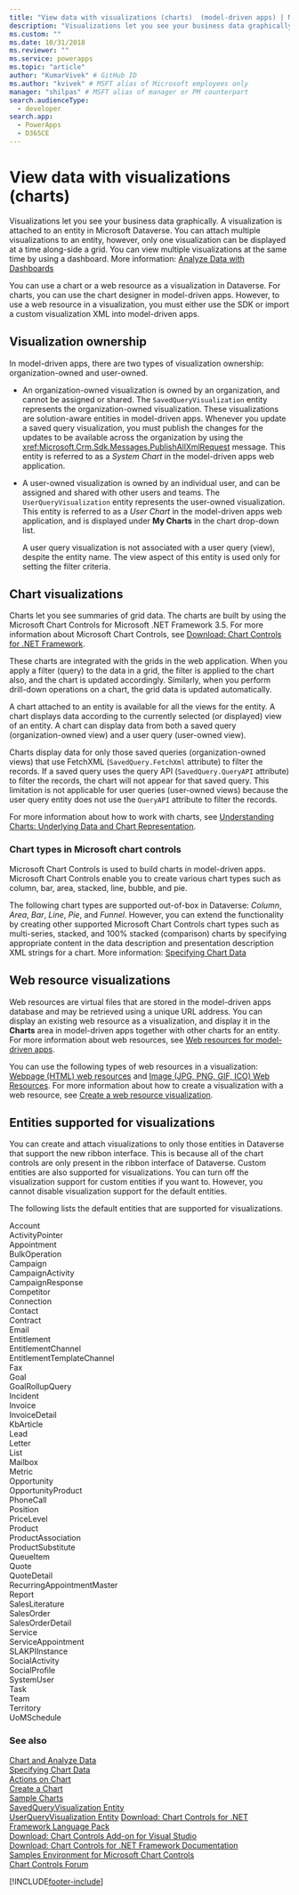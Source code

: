 ```yaml
---
title: "View data with visualizations (charts)  (model-driven apps) | Microsoft Docs" # Intent and product brand in a unique string of 43-59 chars including spaces
description: "Visualizations let you see your business data graphically. A visualization is attached to an entity in Microsoft Dataverse. You can attach multiple visualizations to an entity, however, only one visualization can be displayed at a time along-side a grid. You can view multiple visualizations at the same time by using a dashboard." # 115-145 characters including spaces. This abstract displays in the search result.
ms.custom: ""
ms.date: 10/31/2018
ms.reviewer: ""
ms.service: powerapps
ms.topic: "article"
author: "KumarVivek" # GitHub ID
ms.author: "kvivek" # MSFT alias of Microsoft employees only
manager: "shilpas" # MSFT alias of manager or PM counterpart
search.audienceType: 
  - developer
search.app: 
  - PowerApps
  - D365CE
---  
```

# View data with visualizations (charts)

Visualizations let you see your business data graphically. A visualization is attached to an entity in Microsoft Dataverse. You can attach multiple visualizations to an entity, however, only one visualization can be displayed at a time along-side a grid. You can view multiple visualizations at the same time by using a dashboard. More information: [Analyze Data with Dashboards](analyze-data-with-dashboards.md)  
  
 You can use a chart or a web resource as a visualization in Dataverse. For charts, you can use the chart designer in model-driven apps. However, to use a web resource in a visualization, you must either use the SDK or import a custom visualization XML into model-driven apps.
  
<a name="VisualizationTypes"></a> 

## Visualization ownership  

In model-driven apps, there are two types of visualization ownership: organization-owned and user-owned.  
  
- An organization-owned visualization is owned by an organization, and cannot be assigned or shared. The `SavedQueryVisualization` entity represents the organization-owned visualization. These visualizations are solution-aware entities in model-driven apps. Whenever you update a saved query visualization, you must publish the changes for the updates to be available across the organization by using the <xref:Microsoft.Crm.Sdk.Messages.PublishAllXmlRequest> message. This entity is referred to as a *System Chart* in the model-driven apps web application.  
  
- A user-owned visualization is owned by an individual user, and can be assigned and shared with other users and teams. The `UserQueryVisualization` entity represents the user-owned visualization. This entity is referred to as a *User Chart* in the model-driven apps web application, and is displayed under **My Charts** in the chart drop-down list.  
  
  A user query visualization is not associated with a user query (view), despite the entity name. The view aspect of this entity is used only for setting the filter criteria.  
  
<a name="Charts"></a> 

## Chart visualizations 

Charts let you see summaries of grid data. The charts are built by using the Microsoft Chart Controls for Microsoft .NET Framework 3.5. For more information about Microsoft Chart Controls, see [Download: Chart Controls for .NET Framework](https://go.microsoft.com/fwlink/p/?LinkId=128852).  
  
These charts are integrated with the grids in the web application. When you apply a filter (query) to the data in a grid, the filter is applied to the chart also, and the chart is updated accordingly. Similarly, when you perform drill-down operations on a chart, the grid data is updated automatically.  
  
A chart attached to an entity is available for all the views for the entity. A chart displays data according to the currently selected (or displayed) view of an entity. A chart can display data from both a saved query (organization-owned view) and a user query (user-owned view).  
  
Charts display data for only those saved queries (organization-owned views) that use FetchXML (`SavedQuery.FetchXml` attribute) to filter the records. If a saved query uses the query API (`SavedQuery.QueryAPI` attribute) to filter the records, the chart will not appear for that saved query. This limitation is not applicable for user queries (user-owned views) because the user query entity does not use the `QueryAPI` attribute to filter the records.  
  
For more information about how to work with charts, see [Understanding Charts: Underlying Data and Chart Representation](understand-charts-underlying-data-chart-representation.md).  
  
<a name="ChartTypes"></a>

### Chart types in Microsoft chart controls  

Microsoft Chart Controls is used to build charts in model-driven apps. Microsoft Chart Controls enable you to create various chart types such as column, bar, area, stacked, line, bubble, and pie.  
  
The following chart types are supported out-of-box in Dataverse: *Column*, *Area*, *Bar*, *Line*, *Pie*, and *Funnel*. However, you can extend the functionality by creating other supported Microsoft Chart Controls chart types such as multi-series, stacked, and 100% stacked (comparison) charts by specifying appropriate content in the data description and presentation description XML strings for a chart. More information: [Specifying Chart Data](understand-charts-underlying-data-chart-representation.md)  
  
<a name="WebResources"></a>   
## Web resource visualizations  
 Web resources are virtual files that are stored in the model-driven apps database and may be retrieved using a unique URL address. You can display an existing web resource as a visualization, and display it in the **Charts** area in model-driven apps together with other charts for an entity. For more information about web resources, see [Web resources for model-driven apps](web-resources.md).  
  
 You can use the following types of web resources in a visualization: [Webpage (HTML) web resources](webpage-html-web-resources.md) and [Image (JPG, PNG, GIF, ICO) Web Resources](image-web-resources.md). For more information about how to create a visualization with a web resource, see [Create a web resource visualization](create-visualization-chart.md#create-a-web-resource-visualization).  
  
<a name="SupportedVisualizationEntities"></a>  

## Entities supported for visualizations 

You can create and attach visualizations to only those entities in Dataverse that support the new ribbon interface. This is because all of the chart controls are only present in the ribbon interface of Dataverse. Custom entities are also supported for visualizations. You can turn off the visualization support for custom entities if you want to. However, you cannot disable visualization support for the default entities.  
  
 The following lists the default entities that are supported for visualizations.  
  
 Account  
ActivityPointer  
Appointment  
BulkOperation  
Campaign  
CampaignActivity  
CampaignResponse  
Competitor  
Connection  
Contact  
Contract  
Email  
Entitlement  
EntitlementChannel  
EntitlementTemplateChannel  
Fax  
Goal  
GoalRollupQuery  
Incident  
Invoice  
InvoiceDetail  
KbArticle  
Lead  
Letter  
List  
Mailbox  
Metric  
Opportunity  
OpportunityProduct  
PhoneCall  
Position  
PriceLevel  
Product  
ProductAssociation  
ProductSubstitute  
QueueItem  
Quote  
QuoteDetail  
RecurringAppointmentMaster  
Report  
SalesLiterature  
SalesOrder  
SalesOrderDetail  
Service  
ServiceAppointment  
SLAKPIInstance  
SocialActivity  
SocialProfile  
SystemUser  
Task  
Team  
Territory  
UoMSchedule  
  
### See also  
 [Chart and Analyze Data](customize-visualizations-dashboards.md)   
 [Specifying Chart Data](understand-charts-underlying-data-chart-representation.md)   
 [Actions on Chart](actions-visualizations-charts.md)   
 [Create a Chart](create-visualization-chart.md)   
 [Sample Charts](sample-charts.md)   
 [SavedQueryVisualization Entity](../data-platform/reference/entities/savedqueryvisualization.md)   
 [UserQueryVisualization Entity](../data-platform/reference/entities/userqueryvisualization.md)
 [Download: Chart Controls for .NET Framework Language Pack](https://www.microsoft.com/downloads/details.aspx?FamilyId=581FF4E3-749F-4454-A5E3-DE4C463143BD&displaylang=en)   
 [Download: Chart Controls Add-on for Visual Studio](https://www.microsoft.com/downloads/details.aspx?FamilyId=1D69CE13-E1E5-4315-825C-F14D33A303E9&displaylang=en)   
 [Download: Chart Controls for .NET Framework Documentation](/previous-versions/visualstudio/visual-studio-2010/dd456632(v=vs.100))   
 [Samples Environment for Microsoft Chart Controls](https://code.msdn.microsoft.com/mschart)   
 [Chart Controls Forum](https://go.microsoft.com/fwlink/p/?LinkId=128713)


[!INCLUDE[footer-include](../../includes/footer-banner.md)]